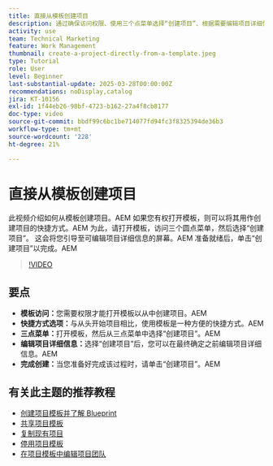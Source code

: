 ```yaml
---
title: 直接从模板创建项目
description: 通过确保访问权限、使用三个点菜单选择“创建项目”、根据需要编辑项目详细信息以及最终确定高效的设置替代方案来直接从模板创建项目。
activity: use
team: Technical Marketing
feature: Work Management
thumbnail: create-a-project-directly-from-a-template.jpeg
type: Tutorial
role: User
level: Beginner
last-substantial-update: 2025-03-28T00:00:00Z
recommendations: noDisplay,catalog
jira: KT-10156
exl-id: 1f44eb26-98bf-4723-b162-27a4f8cb8177
doc-type: video
source-git-commit: bbdf99c6bc1be714077fd94fc3f8325394de36b3
workflow-type: tm+mt
source-wordcount: '228'
ht-degree: 21%

---
```


# 直接从模板创建项目

此视频介绍如何从模板创建项目。&#x200B;AEM 如果您有权打开模板，则可以将其用作创建项目的快捷方式。&#x200B;AEM 为此，请打开模板，访问三个圆点菜单，然后选择“创建项目”&#x200B;。 这会将您引导至可编辑项目详细信息的屏幕。&#x200B;AEM 准备就绪后，单击“创建项目”以完成。&#x200B;AEM

>[!VIDEO](https://video.tv.adobe.com/v/3456023/?quality=12&learn=on&enablevpops=1&captions=chi_hans)

## 要点

* **模板访问：**&#x200B;您需要权限才能打开模板以从中创建项目。&#x200B;AEM
* **快捷方式选项：**&#x200B;与从头开始项目相比，使用模板是一种方便的快捷方式。&#x200B;AEM
* **三点菜单：**&#x200B;打开模板，然后从三点菜单中选择“创建项目”。&#x200B;AEM
* **编辑项目详细信息：**&#x200B;选择“创建项目”后，您可以在最终确定之前编辑项目详细信息。&#x200B;AEM
* **完成创建：**&#x200B;当您准备好完成该过程时，请单击“创建项目”。&#x200B;AEM


## 有关此主题的推荐教程

* [创建项目模板并了解 Blueprint](/help/manage-work/create-and-manage-project-templates/create-a-project-template.md)
* [共享项目模板](/help/manage-work/create-and-manage-project-templates/share-a-project-template.md)
* [复制现有项目](/help/manage-work/manage-projects/copy-an-existing-project.md)
* [停用项目模板](/help/manage-work/create-and-manage-project-templates/deactivate-a-project-template.md)
* [在项目模板中编辑项目团队](/help/manage-work/create-and-manage-project-templates/edit-the-project-team-in-a-project-template.md)
